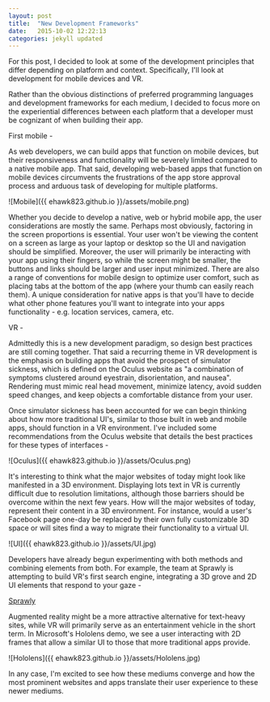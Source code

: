 ```yaml
---
layout: post
title:  "New Development Frameworks"
date:   2015-10-02 12:22:13
categories: jekyll updated
---
```


For this post, I decided to look at some of the development principles that differ depending on platform and context. Specifically, I'll look at development for mobile devices and VR.

Rather than the obvious distinctions of preferred programming languages and development frameworks for each medium, I decided to focus more on the experiential differences between each platform that a developer must be cognizant of when building their app.

First mobile -

As web developers, we can build apps that function on mobile devices, but their responsiveness and functionality will be severely limited compared to a native mobile app. That said, developing web-based apps that function on mobile devices circumvents the frustrations of the app store approval process and arduous task of developing for multiple platforms.

![Mobile]({{ ehawk823.github.io }}/assets/mobile.png)

Whether you decide to develop a native, web or hybrid mobile app, the user considerations are mostly the same. Perhaps most obviously, factoring in the screen proportions is essential. Your user won't be viewing the content on a screen as large as your laptop or desktop so the UI and navigation should be simplified. Moreover, the user will primarily be interacting with your app using their fingers, so while the screen might be smaller, the buttons and links should be larger and user input minimized. There are also a range of conventions for mobile design to optimize user comfort, such as placing tabs at the bottom of the app (where your thumb can easily reach them). A unique consideration for native apps is that you'll have to decide what other phone features you'll want to integrate into your apps functionality - e.g. location services, camera, etc.

VR -

Admittedly this is a new development paradigm, so design best practices are still coming together. That said a recurring theme in VR development is the emphasis on building apps that avoid the prospect of simulator sickness, which is defined on the Oculus website as "a combination of symptoms clustered around eyestrain, disorientation, and nausea". Rendering must mimic real head movement, minimize latency, avoid sudden speed changes, and keep objects a comfortable distance from your user.

Once simulator sickness has been accounted for we can begin thinking about how more traditional UI's, similar to those built in web and mobile apps, should function in a VR environment. I've included some recommendations from the Oculus website that details the best practices for these types of interfaces -

![Oculus]({{ ehawk823.github.io }}/assets/Oculus.png)

It's interesting to think what the major websites of today might look like manifested in a 3D environment. Displaying lots text in VR is currently difficult due to resolution limitations, although those barriers should be overcome within the next few years. How will the major websites of today, represent their content in a 3D environment. For instance, would a user's Facebook page one-day be replaced by their own fully customizable 3D space or will sites find a way to migrate their functionality to a virtual UI.

![UI]({{ ehawk823.github.io }}/assets/UI.jpg)

Developers have already begun experimenting with both methods and combining elements from both. For example, the team at Sprawly is attempting to build VR's first search engine, integrating a 3D grove and 2D UI elements that respond to your gaze -

[Sprawly](http://www.sprawly.co/)

Augmented reality might be a more attractive alternative for text-heavy sites, while VR will primarily serve as an entertainment vehicle in the short term. In Microsoft's Hololens demo, we see a user interacting with 2D frames that allow a similar UI to those that more traditional apps provide.

![Hololens]({{ ehawk823.github.io }}/assets/Hololens.jpg)

In any case, I'm excited to see how these mediums converge and how the most prominent websites and apps translate their user experience to these newer mediums.
